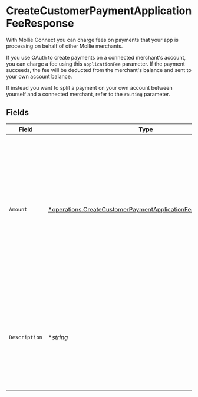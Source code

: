 # CreateCustomerPaymentApplicationFeeResponse

With Mollie Connect you can charge fees on payments that your app is processing on behalf of other Mollie
merchants.

If you use OAuth to create payments on a connected merchant's account, you can charge a fee using this
`applicationFee` parameter. If the payment succeeds, the fee will be deducted from the merchant's balance and sent
to your own account balance.

If instead you want to split a payment on your own account between yourself and a connected merchant, refer to the
`routing` parameter.


## Fields

| Field                                                                                                                                                                           | Type                                                                                                                                                                            | Required                                                                                                                                                                        | Description                                                                                                                                                                     | Example                                                                                                                                                                         |
| ------------------------------------------------------------------------------------------------------------------------------------------------------------------------------- | ------------------------------------------------------------------------------------------------------------------------------------------------------------------------------- | ------------------------------------------------------------------------------------------------------------------------------------------------------------------------------- | ------------------------------------------------------------------------------------------------------------------------------------------------------------------------------- | ------------------------------------------------------------------------------------------------------------------------------------------------------------------------------- |
| `Amount`                                                                                                                                                                        | [*operations.CreateCustomerPaymentApplicationFeeAmountResponse](../../models/operations/createcustomerpaymentapplicationfeeamountresponse.md)                                   | :heavy_minus_sign:                                                                                                                                                              | The fee that you wish to charge.<br/><br/>Be careful to leave enough space for Mollie's own fees to be deducted as well. For example, you cannot charge<br/>a €0.99 fee on a €1.00 payment. |                                                                                                                                                                                 |
| `Description`                                                                                                                                                                   | **string*                                                                                                                                                                       | :heavy_minus_sign:                                                                                                                                                              | The description of the application fee. This will appear on settlement reports towards both you and the<br/>connected merchant.                                                 | 10                                                                                                                                                                              |